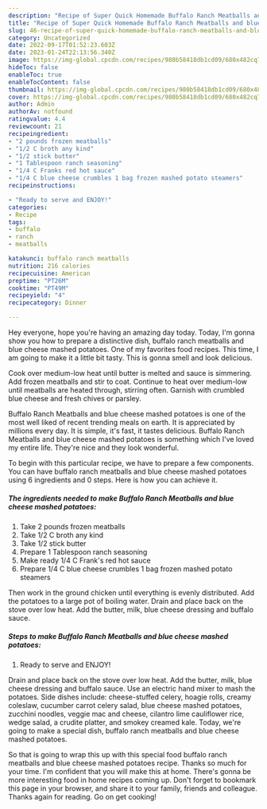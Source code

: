 ```yaml
---
description: "Recipe of Super Quick Homemade Buffalo Ranch Meatballs and blue cheese mashed potatoes"
title: "Recipe of Super Quick Homemade Buffalo Ranch Meatballs and blue cheese mashed potatoes"
slug: 46-recipe-of-super-quick-homemade-buffalo-ranch-meatballs-and-blue-cheese-mashed-potatoes
category: Uncategorized
date: 2022-09-17T01:52:23.603Z
date: 2023-01-24T22:13:56.340Z
image: https://img-global.cpcdn.com/recipes/980b58418db1cd09/680x482cq70/buffalo-ranch-meatballs-and-blue-cheese-mashed-potatoes-recipe-main-photo.jpg
hideToc: false
enableToc: true
enableTocContent: false
thumbnail: https://img-global.cpcdn.com/recipes/980b58418db1cd09/680x482cq70/buffalo-ranch-meatballs-and-blue-cheese-mashed-potatoes-recipe-main-photo.jpg
cover: https://img-global.cpcdn.com/recipes/980b58418db1cd09/680x482cq70/buffalo-ranch-meatballs-and-blue-cheese-mashed-potatoes-recipe-main-photo.jpg
author: Admin
authorAv: notfound
ratingvalue: 4.4
reviewcount: 21
recipeingredient:
- "2 pounds frozen meatballs"
- "1/2 C broth any kind"
- "1/2 stick butter"
- "1 Tablespoon ranch seasoning"
- "1/4 C Franks red hot sauce"
- "1/4 C blue cheese crumbles 1 bag frozen mashed potato steamers"
recipeinstructions:

- "Ready to serve and ENJOY!"
categories:
- Recipe
tags:
- buffalo
- ranch
- meatballs

katakunci: buffalo ranch meatballs 
nutrition: 216 calories
recipecuisine: American
preptime: "PT26M"
cooktime: "PT49M"
recipeyield: "4"
recipecategory: Dinner

---
```



Hey everyone, hope you're having an amazing day today. Today, I'm gonna show you how to prepare a distinctive dish, buffalo ranch meatballs and blue cheese mashed potatoes. One of my favorites food recipes. This time, I am going to make it a little bit tasty. This is gonna smell and look delicious.

Cook over medium-low heat until butter is melted and sauce is simmering. Add frozen meatballs and stir to coat. Continue to heat over medium-low until meatballs are heated through, stirring often. Garnish with crumbled blue cheese and fresh chives or parsley.

Buffalo Ranch Meatballs and blue cheese mashed potatoes is one of the most well liked of recent trending meals on earth. It is appreciated by millions every day. It is simple, it's fast, it tastes delicious. Buffalo Ranch Meatballs and blue cheese mashed potatoes is something which I've loved my entire life. They're nice and they look wonderful.


To begin with this particular recipe, we have to prepare a few components. You can have buffalo ranch meatballs and blue cheese mashed potatoes using 6 ingredients and 0 steps. Here is how you can achieve it.

<!--inarticleads1-->

##### The ingredients needed to make Buffalo Ranch Meatballs and blue cheese mashed potatoes:

1. Take 2 pounds frozen meatballs
1. Take 1/2 C broth any kind
1. Take 1/2 stick butter
1. Prepare 1 Tablespoon ranch seasoning
1. Make ready 1/4 C Frank&#39;s red hot sauce
1. Prepare 1/4 C blue cheese crumbles 1 bag frozen mashed potato steamers


Then work in the ground chicken until everything is evenly distributed. Add the potatoes to a large pot of boiling water. Drain and place back on the stove over low heat. Add the butter, milk, blue cheese dressing and buffalo sauce. 

<!--inarticleads2-->

##### Steps to make Buffalo Ranch Meatballs and blue cheese mashed potatoes:


1. Ready to serve and ENJOY!

Drain and place back on the stove over low heat. Add the butter, milk, blue cheese dressing and buffalo sauce. Use an electric hand mixer to mash the potatoes. Side dishes include: cheese-stuffed celery, hoagie rolls, creamy coleslaw, cucumber carrot celery salad, blue cheese mashed potatoes, zucchini noodles, veggie mac and cheese, cilantro lime cauliflower rice, wedge salad, a crudite platter, and smokey creamed kale. Today, we&#39;re going to make a special dish, buffalo ranch meatballs and blue cheese mashed potatoes. 

So that is going to wrap this up with this special food buffalo ranch meatballs and blue cheese mashed potatoes recipe. Thanks so much for your time. I'm confident that you will make this at home. There's gonna be more interesting food in home recipes coming up. Don't forget to bookmark this page in your browser, and share it to your family, friends and colleague. Thanks again for reading. Go on get cooking!

